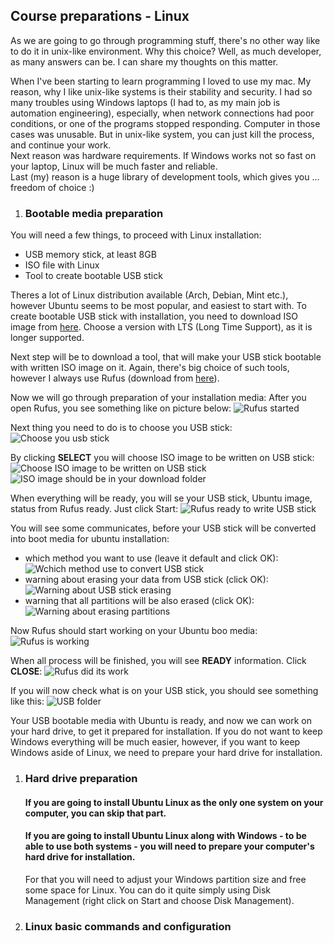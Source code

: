 ## Course preparations - Linux  

As we are going to go through programming stuff, there's no other way like to do it
in unix-like environment. Why this choice? Well, as much developer, as many answers
can be. I can share my thoughts on this matter.

When I've been starting to learn programming I loved to use my mac. My reason, why
I like unix-like systems is their stability and security. I had so many troubles
using Windows laptops (I had to, as my main job is automation engineering), especially,
when network connections had poor conditions, or one of the programs stopped responding. 
Computer in those cases was unusable. But in unix-like system, you can just kill the
process, and continue your work.  
Next reason was hardware requirements. If Windows works not so fast on your laptop, Linux
will be much faster and reliable.  
Last (my) reason is a huge library of development tools, which gives you ... freedom
of choice :)

1. ### Bootable media preparation

You will need a few things, to proceed with Linux installation:
* USB memory stick, at least 8GB
* ISO file with Linux
* Tool to create bootable USB stick

Theres a lot of Linux distribution available (Arch, Debian, Mint etc.), however
Ubuntu seems to be most popular, and easiest to start with. To create bootable
USB stick with installation, you need to download ISO image from [here](https://ubuntu.com/download/desktop).
Choose a version with LTS (Long Time Support), as it is longer supported.

Next step will be to download a tool, that will make your USB stick bootable
with written ISO image on it. Again, there's big choice of such tools, however
I always use Rufus (download from [here](https://rufus.ie/en/)).

Now we will go through preparation of your installation media:
After you open Rufus, you see something like on picture below:
![Rufus started](/images/rufus_001.png)

Next thing you need to do is to choose you USB stick:
![Choose you usb stick](/images/rufus_002.png)

By clicking **SELECT** you will choose ISO image to be written on USB stick:
![Choose ISO image to be written on USB stick](/images/rufus_003.png)
![ISO image should be in your download folder](/images/rufus_004.png)

When everything will be ready, you will se your USB stick, Ubuntu image,
status from Rufus ready. Just click Start:
![Rufus ready to write USB stick](/images/rufus_005.png)

You will see some communicates, before your USB stick will be converted into
boot media for ubuntu installation:  
+ which method you want to use (leave it default and click OK):
![Wchich method use to convert USB stick](/images/rufus_006.png)
+ warning about erasing your data from USB stick (click OK):
![Warning about USB stick erasing](/images/rufus_007.png)
+ warning that all partitions will be also erased (click OK):
![Warning about erasing partitions](/images/rufus_008.png)

Now Rufus should start working on your Ubuntu boo media:
![Rufus is working](/images/rufus_009.png)

When all process will be finished, you will see **READY** information.
Click **CLOSE**:
![Rufus did its work](/images/rufus_010.png)

If you will now check what is on your USB stick, you should see something 
like this:
![USB folder](/images/rufus_011.png)

Your USB bootable media with Ubuntu is ready, and now we can work on your
hard drive, to get it prepared for installation. If you do not want to keep
Windows everything will be much easier, however, if you want to keep Windows 
aside of Linux, we need to prepare your hard drive for installation.


1. ### Hard drive preparation  
   #### If you are going to install Ubuntu Linux as the only one system on your computer, you can skip that part.
   
   #### If you are going to install Ubuntu Linux along with Windows - to be able to use both systems - you will need to prepare your computer's hard drive for installation.
   For that you will need to adjust your Windows partition size and free some space for Linux. You can do it quite simply using Disk Management (right click on Start and choose Disk Management).


3. ### Linux basic commands and configuration
